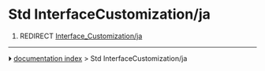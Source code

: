 # Std InterfaceCustomization/ja
1.  REDIRECT [Interface_Customization/ja](Interface_Customization/ja.md)



---
⏵ [documentation index](../README.md) > Std InterfaceCustomization/ja
